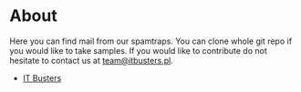 # About

Here you can find mail from our spamtraps. You can clone whole git repo if you would like to take samples. If you would like to contribute do not hesitate to contact us at team@itbusters.pl.


* [IT Busters](https://itbusters.pl/)
